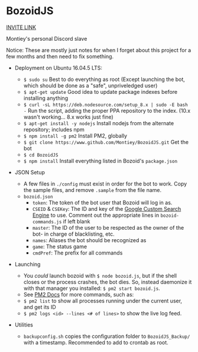 # BozoidJS

[INVITE LINK](https://discordapp.com/oauth2/authorize?client_id=406249641139634178&scope=bot&permissions=36822080)

Montiey's personal Discord slave

Notice: These are mostly just notes for when I forget about this project for a few months and then need to fix something. 

* Deployment on Ubuntu 16.04.5 LTS:
	* `$ sudo su`	Best to do everything as root (Except launching the bot, which should be done as a "safe", unpriveledged user)
	* `$ apt-get update`	Good idea to update package indexes before installing anything
	* `$ curl -sL https://deb.nodesource.com/setup_8.x | sudo -E bash -`	Run the script, adding the proper PPA repository to the index.	(10.x wasn't working... 8.x works just fine)
	* `$ apt-get install -y nodejs`	Install nodejs from the alternate repository; includes npm
	* `$ npm install -g pm2`	Install PM2, globally
	* `$ git clone https://www.github.com/Montiey/BozoidJS.git`	Get the bot
	* `$ cd BozoidJS`
	* `$ npm install`	Install everything listed in Bozoid's `package.json`
* JSON Setup
	* A few files in `./config` must exist in order for the bot to work. Copy the sample files, and remove `.sample` from the file name.
	* `bozoid.json`
		* `token`: The token of the bot user that Bozoid will log in as.
		* `CSEID` & `CSEKey`: The ID and key of the [Google Custom Search Engine](https://www.google.com/cse/) to use. Comment out the appropriate lines in `bozoid-commands.js` if left blank
		* `master`: The ID of the user to be respected as the owner of the bot- in charge of blacklisting, etc.
		* `names`: Aliases the bot should be recognized as
		* `game`: The status game
		* `cmdPref`: The prefix for all commands
* Launching
	* You *could* launch bozoid with `$ node bozoid.js`, but if the shell closes or the process crashes, the bot dies. So, instead daemonize it with that manager you installed: `$ pm2 start bozoid.js`.
	* See [PM2 Docs](http://pm2.keymetrics.io/docs/usage/pm2-doc-single-page/) for more commands, such as:
	* `$ pm2 list` to show all processes running under the current user, and get its ID
	* `$ pm2 logs <id> --lines <# of lines>` to show the live log feed.

* Utilities
	* `backupconfig.sh` copies the configuration folder to `BozoidJS_Backup/` with a timestamp. Recommended to add to crontab as root.
